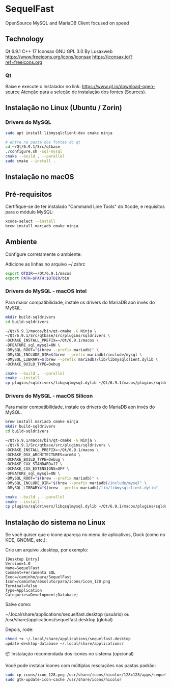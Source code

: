 # SequelFast
OpenSource MySQL and MariaDB Client focused on speed



## Technology

Qt 6.9.1
C++ 17
Iconsax
GNU GPL 3.0
By Lusaxweb
https://www.freeicons.org/icons/iconsax
https://iconsax.io/?ref=freeicons.org

### Qt

Baixe e execute o instalador no link: https://www.qt.io/download-open-source
Atenção para a seleção de instalação dos fontes (Sources).

## Instalação no Linux (Ubuntu / Zorin)

### Drivers do MySQL

```bash
sudo apt install libmysqlclient-dev cmake ninja

# entre na pasta dos fontes do qt
cd ~/Qt/6.9.1/Src/qtbase
./configure.sh -sql-mysql
cmake --build . --parallel
sudo cmake --install .
```

## Instalação no macOS

## Pré-requisitos

Certifique-se de ter instalado "Command Line Tools" do Xcode, e requisitos para o módulo MySQL:

```bash
xcode-select --install
brew install mariadb cmake ninja
```

## Ambiente

Configure corretamente o ambiente:

Adicione as linhas no arquivo ~/.zshrc

```bash
export QTDIR=~/Qt/6.9.1/macos
export PATH=$PATH:$QTDIR/bin
```

### Drivers do MySQL - macOS Intel

Para maior compatibilidade, instale os drivers do MariaDB aon invés do MySQL.

```bash
mkdir build-sqldrivers
cd build-sqldrivers

~/Qt/6.9.1/macos/bin/qt-cmake -G Ninja \
~/Qt/6.9.1/Src/qtbase/src/plugins/sqldrivers \
-DCMAKE_INSTALL_PREFIX=~/Qt/6.9.1/macos \
-DFEATURE_sql_mysql=ON \
-DMySQL_ROOT="$(brew --prefix mariadb)" \
-DMySQL_INCLUDE_DIR=$(brew --prefix mariadb)/include/mysql \
-DMySQL_LIBRARY=$(brew --prefix mariadb)/lib/libmysqlclient.dylib \
-DCMAKE_BUILD_TYPE=Debug

cmake --build . --parallel
cmake --install .
cp plugins/sqldrivers/libqsqlmysql.dylib ~/Qt/6.9.1/macos/plugins/sqldrivers/
```

### Drivers do MySQL - macOS Silicon

Para maior compatibilidade, instale os drivers do MariaDB aon invés do MySQL.

```bash
brew install mariadb cmake ninja
mkdir build-sqldrivers
cd build-sqldrivers

~/Qt/6.9.1/macos/bin/qt-cmake -G Ninja \
~/Qt/6.9.1/Src/qtbase/src/plugins/sqldrivers \
-DCMAKE_INSTALL_PREFIX=~/Qt/6.9.1/macos \
-DCMAKE_OSX_ARCHITECTURES=arm64 \
-DCMAKE_BUILD_TYPE=Debug \
-DCMAKE_CXX_STANDARD=17 \
-DCMAKE_CXX_EXTENSIONS=OFF \
-DFEATURE_sql_mysql=ON \
-DMySQL_ROOT="$(brew --prefix mariadb)" \
-DMySQL_INCLUDE_DIR="$(brew --prefix mariadb)/include/mysql" \
-DMySQL_LIBRARY="$(brew --prefix mariadb)/lib/libmysqlclient.dylib"

cmake --build . --parallel
cmake --install .
cp plugins/sqldrivers/libqsqlmysql.dylib ~/Qt/6.9.1/macos/plugins/sqldrivers/
```



## Instalação do sistema no Linux

Se você quiser que o ícone apareça no menu de aplicativos, Dock (como no KDE, GNOME, etc.):

Crie um arquivo .desktop, por exemplo:
```
[Desktop Entry]
Version=1.0
Name=SequelFast
Comment=Ferramenta SQL
Exec=/caminho/para/SequelFast
Icon=/caminho/absoluto/para/icons/icon_128.png
Terminal=false
Type=Application
Categories=Development;Database;
```

Salve como:

~/.local/share/applications/sequelfast.desktop (usuário)
ou /usr/share/applications/sequelfast.desktop (global)

Depois, rode:

```bash
chmod +x ~/.local/share/applications/sequelfast.desktop
update-desktop-database ~/.local/share/applications/
```

📦 Instalação recomendada dos ícones no sistema (opcional)

Você pode instalar ícones com múltiplas resoluções nas pastas padrão:

```bash
sudo cp icons/icon_128.png /usr/share/icons/hicolor/128x128/apps/sequelfast.png
sudo gtk-update-icon-cache /usr/share/icons/hicolor
```



